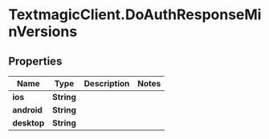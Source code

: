 # TextmagicClient.DoAuthResponseMinVersions

## Properties
Name | Type | Description | Notes
------------ | ------------- | ------------- | -------------
**ios** | **String** |  | 
**android** | **String** |  | 
**desktop** | **String** |  | 


